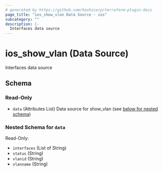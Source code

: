 ```yaml
---
# generated by https://github.com/hashicorp/terraform-plugin-docs
page_title: "ios_show_vlan Data Source - ios"
subcategory: ""
description: |-
  Interfaces data source
---
```


# ios_show_vlan (Data Source)

Interfaces data source



<!-- schema generated by tfplugindocs -->
## Schema

### Read-Only

- `data` (Attributes List) Data source for show_vlan (see [below for nested schema](#nestedatt--data))

<a id="nestedatt--data"></a>
### Nested Schema for `data`

Read-Only:

- `interfaces` (List of String)
- `status` (String)
- `vlanid` (String)
- `vlanname` (String)
